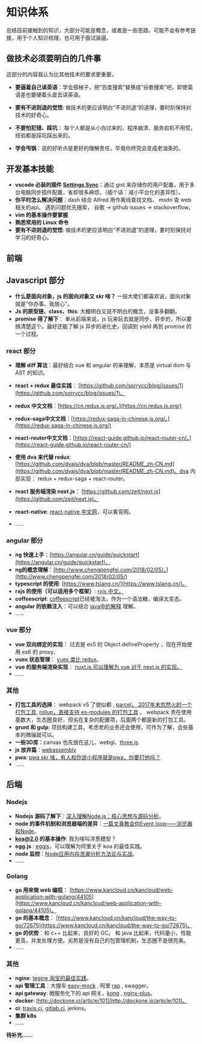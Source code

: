 # 知识体系

总结目前接触到的知识，大部分可能是概念，或者是一些思路，可能不会有参考链接，用于个人知识梳理，也可用于面试装逼。

## 做技术必须要明白的几件事

这部分的内容我认为比其他技术的要求更重要。

- **要逼着自己读英语**：学会搭梯子，把“百度搜索”替换成“谷歌搜索”吧，即使英语差也要硬着头皮去读英语。

- **要有不进则退的觉悟**: 做技术的更应该明白“不进则退”的道理，要时刻保持对技术的好奇心。
- **不要怕犯错、踩坑**： 每个人都是从小白过来的，程序崩溃、服务宕机不用慌，经验都是踩坑踩出来的。
- **学会甩锅**：说的好听点是更好的理解责任，毕竟你终究会变成老油条的。

## 开发基本技能

- **vscode 必装的插件 [Settings Sync](https://marketplace.visualstudio.com/items?itemName=Shan.code-settings-sync)**：通过 gist 来存储你的用户配置，用于多台电脑同步插件配置，省却很多麻烦，（插个话：减小平台化的差异性）。
- **你平时怎么解决问题**：dash 结合 Alfred 用作离线查找文档， msdn 查 web 相关的api。 遇到问题优先搜索， 谷歌 -> github issues -> stackoverflow。
- **vim 的基本操作要掌握**
- **熟悉常用的 Linux 命令**
- **要有不进则退的觉悟**: 做技术的更应该明白“不进则退”的道理，要时刻保持对学习的好奇心。

## 前端

## Javascript 部分

- **什么是面向对象，js 的面向对象又 skr 啥？** 一般大佬们都喜欢说，面向对象就是“你办事、我放心”。
- **Js 的原型链、class、this**: 大概明白又说不明白的概念，没事多翻翻。
- **promise 得了解下**： 单从前端来说，js 玩来玩去就是同步、异步的，所以要搞清楚这个。最好还能了解 js 异步的进化史，回调到 yield 再到 promise 的一个过程。

### react 部分

- **理解 diff 算法**：最好结合 vue 和 angular 的来理解，本质是 virtual dom 与 AST 的知识。

- **react + redux 最佳实践**： [https://github.com/sorrycc/blog/issues/1](https://github.com/sorrycc/blog/issues/1)。
- **redux 中文文档**：[https://cn.redux.js.org/。](https://cn.redux.js.org/)
- **redux-saga中文文档**：[https://redux-saga-in-chinese.js.org/。](https://redux-saga-in-chinese.js.org/)
- **react-router中文文档**：[https://react-guide.github.io/react-router-cn/。](https://react-guide.github.io/react-router-cn/)
- **使用 dva 来代替 redux**: [https://github.com/dvajs/dva/blob/master/README_zh-CN.md](https://github.com/dvajs/dva/blob/master/README_zh-CN.md)。dva 内部实现： redux + redux-saga + react-router。
- **react 服务端渲染 next.js**： [https://github.com/zeit/next.js](https://github.com/zeit/next.js)。
- **react-native**: [react-native 中文网](https://reactnative.cn/)，可以看官网。
- ……

### angular 部分

- **ng 快速上手**：[https://angular.cn/guide/quickstart](https://angular.cn/guide/quickstart)。
- **ng的概念理解**：[http://www.chengpengfei.com/2018/02/05/。](http://www.chengpengfei.com/2018/02/05/)
- **typescript 的使用**: [https://www.tslang.cn/](https://www.tslang.cn/)。
- **rxjs 的使用（可以适用多个框架）**: [rxjs 中文。](https://cn.rx.js.org/)
- **coffeescript**: [coffeescript](https://github.com/jashkenas/coffeescript)已经被淘汰，作为一个语法糖，编译太变态。
- **angular 的依赖注入**：可以结合 [java中的解释](https://blog.csdn.net/bestone0213/article/details/47424255) 理解。
- ……

### vue 部分

- **vue 双向绑定的实现**： 过去是 es5 的 Object.defineProperty ，现在开始使用 es6 的 proxy。
- **vuex 状态管理**： [vuex 类比 redux](https://vuex.vuejs.org/zh/guide/)。
- **vue 的服务端渲染实现**： [nuxt.js 可以理解为 vue 对于 next.js 的实现。](https://github.com/nuxt/nuxt.js)
- ……

### 其他

- **打包工具的选择**： webpack v5 了貌似都 , [parcel， 2017年末忽然火的一个打包工具](https://github.com/parcel-bundler/parcel), [rollup，直接支持 es-modules 的打包工具](https://github.com/rollup/rollup) 。 webpack 贵在使用基数大，生态圈良好，但劣在复杂的配置项，后面两个都是新的打包工具。
- **grunt 和 gulp**: 项目构建工具，考虑老的业务还会使用，可作为了解，会些基本的微操就可以。
- **一些3D库**：canvas 也先放在这儿、webgl、[three.js](https://threejs.org/)
- **js 放弃篇**：[webassembly](https://webassembly.org/)
- **pwa**: [pwa skr 啥，有人和你说小程序就是pwa，你要打他吗？](https://zhuanlan.zhihu.com/p/22578965)
- ……

## 后端

### Nodejs

- **Nodejs 源码了解下**：[深入理解Node.js：核心思想与源码分析](https://yjhjstz.gitbooks.io/deep-into-node/content/)。
- **node 的事件机制和浏览器端的差异**：[一篇文章教会你Event loop——浏览器和Node](https://segmentfault.com/a/1190000013861128)。
- **koa@2.0 的基本操作**: 我为啥叫洋葱模型？
- **egg.js** : [eggjs](https://eggjs.org/zh-cn/intro/)，可以理解为阿里关于 koa 的最佳实践。
- **node 监控**：[Node应用内存泄漏分析方法论与实战](https://github.com/alibaba/beidou/blob/master/packages/beidou-docs/articles/node-memory-leak.md)。
- ……

### Golang

- **go 用来做 web 编程**： [https://www.kancloud.cn/kancloud/web-application-with-golang/44105](https://www.kancloud.cn/kancloud/web-application-with-golang/44105)。
- **go 的基本概念**： [https://www.kancloud.cn/kancloud/the-way-to-go/72675](https://www.kancloud.cn/kancloud/the-way-to-go/72675)。
- **go 的优势**：和 c++ 比起来，良好的 GC。 和 java 比起来，代码量小，性能更高，并发处理方便。劣势是没有自己的包管理机制，生态圈不是很完美。
- ……

### 其他

- **nginx**: [tegine 淘宝的最佳实践](http://tengine.taobao.org/index_cn.html)。
- **api 管理工具**：大搜车 [easy-mock](https://www.easy-mock.com/login) , 阿里 [rap](http://rapapi.org/org/index.do) , swagger。
- **api gateway**: 微服务化下的 api 网关，[kong](https://konghq.com/kong-community-edition/) , [nginx-plus](https://www.nginx.com/products/nginx/)。
- **docker**: [http://dockone.io/article/101](http://dockone.io/article/101)。
- **ci**: [travis.ci](https://travis-ci.org/),  [gitlab.ci](https://gitlab.com/),  jerkins。
- **集群 k8s**
- ……

**待补充……**
